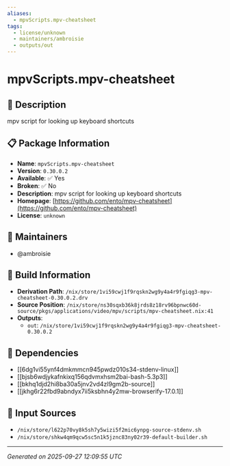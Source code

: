 ```yaml
---
aliases:
  - mpvScripts.mpv-cheatsheet
tags:
  - license/unknown
  - maintainers/ambroisie
  - outputs/out
---
```


# mpvScripts.mpv-cheatsheet

## 📝 Description

mpv script for looking up keyboard shortcuts

## 📋 Package Information

- **Name**: `mpvScripts.mpv-cheatsheet`
- **Version**: `0.30.0.2`
- **Available**: ✅ Yes
- **Broken**: ✅ No
- **Description**: mpv script for looking up keyboard shortcuts
- **Homepage**: [https://github.com/ento/mpv-cheatsheet](https://github.com/ento/mpv-cheatsheet)
- **License**: `unknown`
## 👥 Maintainers

- @ambroisie


## 🔧 Build Information

- **Derivation Path**: `/nix/store/1vi59cwj1f9rqskn2wg9y4a4r9fgiqg3-mpv-cheatsheet-0.30.0.2.drv`
- **Source Position**: `/nix/store/ns30sqxb36k8jrds8z18rv96bpnwc60d-source/pkgs/applications/video/mpv/scripts/mpv-cheatsheet.nix:41`
- **Outputs**:
  - `out`:  `/nix/store/1vi59cwj1f9rqskn2wg9y4a4r9fgiqg3-mpv-cheatsheet-0.30.0.2`

## 🔗 Dependencies

- [[6dg1vi55ynf4dmkmmcn945pwdz010s34-stdenv-linux]]
- [[bjsb6wdjykafnkixq156qdvmxhsm2bai-bash-5.3p3]]
- [[bkhq1djd2hi8ba30a5jnv2vd4zl9gm2b-source]]
- [[jkhg6r22fbd9abndyx7ii5ksbhn4y2mw-browserify-17.0.1]]

## 📁 Input Sources

- `/nix/store/l622p70vy8k5sh7y5wizi5f2mic6ynpg-source-stdenv.sh`
- `/nix/store/shkw4qm9qcw5sc5n1k5jznc83ny02r39-default-builder.sh`

---
*Generated on 2025-09-27 12:09:55 UTC*
